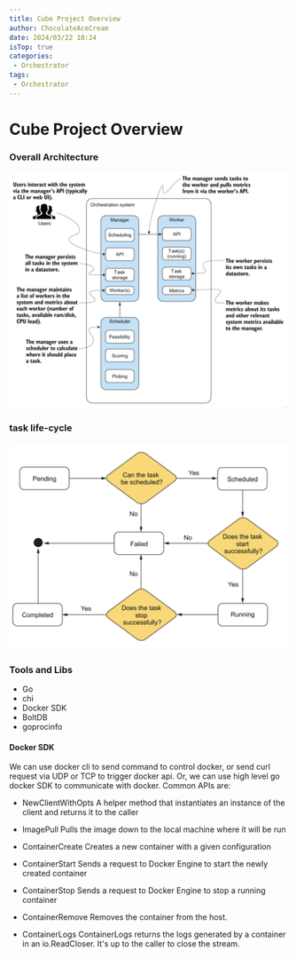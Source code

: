 ```yaml
---
title: Cube Project Overview
author: ChocolateAceCream
date: 2024/03/22 10:24
isTop: true
categories:
 - Orchestrator
tags:
 - Orchestrator
---
```


# Cube Project Overview<Badge text="Orchestrator" type="warning" />

### Overall Architecture
![overall_arch](../../../public/img/2024/03/22/overall_arch.png)

### task life-cycle
![task life-cycle](../../../public/img/2024/03/22/task-life-cycle.png)

### Tools and Libs
- Go
- chi
- Docker SDK
- BoltDB
- goprocinfo

#### Docker SDK
We can use docker cli to send command to control docker, or send curl request via UDP or TCP to trigger docker api. Or, we can use high level go docker SDK to communicate with docker. Common APIs are:
- NewClientWithOpts
A helper method that instantiates an instance of the client and returns it to the caller
- ImagePull
Pulls the image down to the local machine where it will be run

- ContainerCreate
Creates a new container with a given configuration

- ContainerStart
Sends a request to Docker Engine to start the newly created container

- ContainerStop
Sends a request to Docker Engine to stop a running container

- ContainerRemove
Removes the container from the host.

- ContainerLogs
ContainerLogs returns the logs generated by a container in an io.ReadCloser. It's up to the caller to close the stream.
